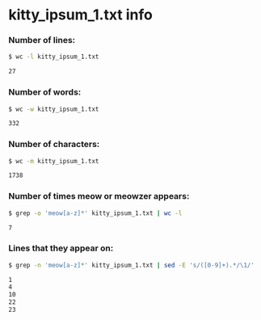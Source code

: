 # kitty_ipsum_1.txt info

### Number of lines:
```bash    
$ wc -l kitty_ipsum_1.txt

27
```

### Number of words:
```bash 
$ wc -w kitty_ipsum_1.txt

332
```

### Number of characters:
```bash 
$ wc -m kitty_ipsum_1.txt

1738
```

### Number of times meow or meowzer appears:
```bash 
$ grep -o 'meow[a-z]*' kitty_ipsum_1.txt | wc -l

7
```

### Lines that they appear on:
```bash 
$ grep -n 'meow[a-z]*' kitty_ipsum_1.txt | sed -E 's/([0-9]+).*/\1/'

1
4
10
22
23
```
